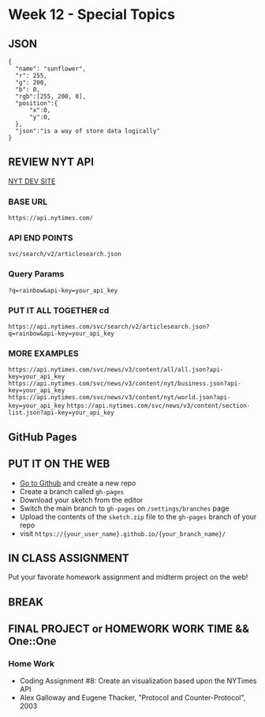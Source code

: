 # Week 12 - Special Topics


## JSON

```
{
  "name": "sunflower",
  "r": 255,
  "g": 200,
  "b": 0,
  "rgb":[255, 200, 0],
  "position":{
      "x":0,
      "y":0,
  },
  "json":"is a way of store data logically"
}
```
## REVIEW NYT API

[NYT DEV SITE](https://developer.nytimes.com/apis)

### BASE URL

```https://api.nytimes.com/```

### API END POINTS

```svc/search/v2/articlesearch.json```

### Query Params 

```?q=rainbow&api-key=your_api_key```


### PUT IT ALL TOGETHER cd

```https://api.nytimes.com/svc/search/v2/articlesearch.json?q=rainbow&api-key=your_api_key```

### MORE EXAMPLES

```https://api.nytimes.com/svc/news/v3/content/all/all.json?api-key=your_api_key```
```https://api.nytimes.com/svc/news/v3/content/nyt/business.json?api-key=your_api_key```
```https://api.nytimes.com/svc/news/v3/content/nyt/world.json?api-key=your_api_key```
```https://api.nytimes.com/svc/news/v3/content/section-list.json?api-key=your_api_key```



## GitHub Pages
## PUT IT ON THE WEB

* [Go to Github](https://github.com/) and create a new repo
* Create a branch called ```gh-pages```
* Download your sketch from the editor
* Switch the main branch to ```gh-pages```  on ```/settings/branches``` page
* Upload the contents of the ```sketch.zip``` file to the ```gh-pages``` branch of your repo
* visit ```https://{your_user_name}.github.io/{your_branch_name}/```

## IN CLASS ASSIGNMENT 

Put your favorate homework assignment and midterm project on the web!

## BREAK

## FINAL PROJECT or HOMEWORK WORK TIME && One::One

### Home Work
* Coding Assignment #8: Create an visualization based upon the NYTimes API
* Alex Galloway and Eugene Thacker, "Protocol and Counter-Protocol", 2003
